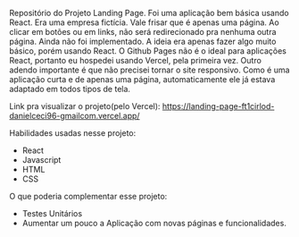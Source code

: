 Repositório do Projeto Landing Page.
Foi uma aplicação bem básica usando React.
Era uma empresa fictícia. Vale frisar que é apenas uma página.
Ao clicar em botões ou em links, não será redirecionado pra nenhuma outra página. Ainda não foi implementado.
A ideia era apenas fazer algo muito básico, porém usando React.
O Github Pages não é o ideal para aplicações React, portanto eu hospedei usando Vercel, pela primeira vez.
Outro adendo importante é que não precisei tornar o site responsivo. Como é uma aplicação curta e de apenas uma página, automaticamente ele já estava adaptado em todos tipos de tela. 

Link pra visualizar o projeto(pelo Vercel): https://landing-page-ft1cirlod-danielceci96-gmailcom.vercel.app/

Habilidades usadas nesse projeto:
- React
- Javascript
- HTML
- CSS

O que poderia complementar esse projeto:
- Testes Unitários
- Aumentar um pouco a Aplicação com novas páginas e funcionalidades.



